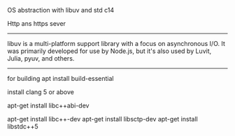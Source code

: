 
OS abstraction with libuv and std c14

Http ans https sever


******************************************************************************************************************************

libuv is a multi-platform support library with a focus on asynchronous I/O. It was primarily developed for use by Node.js, but it's also used by Luvit, Julia, pyuv, and others.



******************************************************************************************************************************
for building 
apt install build-essential

install clang 5 or above


apt-get install libc++abi-dev

apt-get install libc++-dev
apt-get install libsctp-dev
apt-get install libstdc++5
